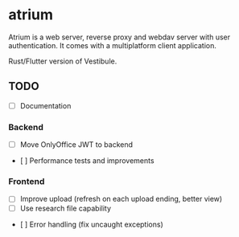 # atrium

Atrium is a web server, reverse proxy and webdav server with user authentication. It comes with a multiplatform client application.

Rust/Flutter version of Vestibule.

## TODO

- [ ] Documentation

### Backend

- [ ] Move OnlyOffice JWT to backend
- [ ] Performance tests and improvements

### Frontend

- [ ] Improve upload (refresh on each upload ending, better view)
- [ ] Use research file capability
- [ ] Error handling (fix uncaught exceptions)
